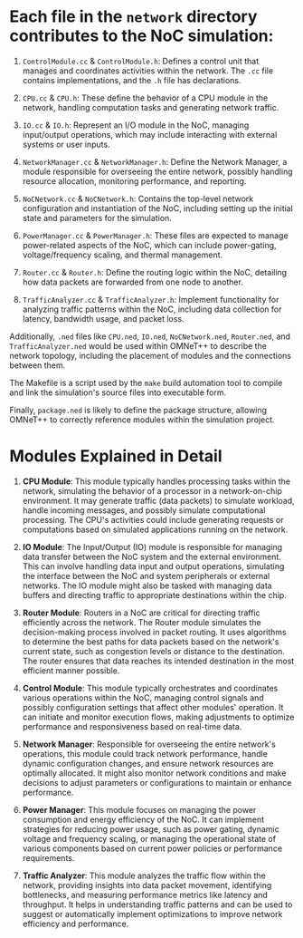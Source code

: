 # Each file in the `network` directory contributes to the NoC simulation:

1. `ControlModule.cc` & `ControlModule.h`: Defines a control unit that manages and coordinates activities within the network. The `.cc` file contains implementations, and the `.h` file has declarations.

2. `CPU.cc` & `CPU.h`: These define the behavior of a CPU module in the network, handling computation tasks and generating network traffic.

3. `IO.cc` & `IO.h`: Represent an I/O module in the NoC, managing input/output operations, which may include interacting with external systems or user inputs.

4. `NetworkManager.cc` & `NetworkManager.h`: Define the Network Manager, a module responsible for overseeing the entire network, possibly handling resource allocation, monitoring performance, and reporting.

5. `NoCNetwork.cc` & `NoCNetwork.h`: Contains the top-level network configuration and instantiation of the NoC, including setting up the initial state and parameters for the simulation.

6. `PowerManager.cc` & `PowerManager.h`: These files are expected to manage power-related aspects of the NoC, which can include power-gating, voltage/frequency scaling, and thermal management.

7. `Router.cc` & `Router.h`: Define the routing logic within the NoC, detailing how data packets are forwarded from one node to another.

8. `TrafficAnalyzer.cc` & `TrafficAnalyzer.h`: Implement functionality for analyzing traffic patterns within the NoC, including data collection for latency, bandwidth usage, and packet loss.

Additionally, `.ned` files like `CPU.ned`, `IO.ned`, `NoCNetwork.ned`, `Router.ned`, and `TrafficAnalyzer.ned` would be used within OMNeT++ to describe the network topology, including the placement of modules and the connections between them. 

The Makefile is a script used by the `make` build automation tool to compile and link the simulation's source files into executable form.

Finally, `package.ned` is likely to define the package structure, allowing OMNeT++ to correctly reference modules within the simulation project.

# Modules Explained in Detail


1. **CPU Module**: This module typically handles processing tasks within the network, simulating the behavior of a processor in a network-on-chip environment. It may generate traffic (data packets) to simulate workload, handle incoming messages, and possibly simulate computational processing. The CPU's activities could include generating requests or computations based on simulated applications running on the network.

2. **IO Module**: The Input/Output (IO) module is responsible for managing data transfer between the NoC system and the external environment. This can involve handling data input and output operations, simulating the interface between the NoC and system peripherals or external networks. The IO module might also be tasked with managing data buffers and directing traffic to appropriate destinations within the chip.

3. **Router Module**: Routers in a NoC are critical for directing traffic efficiently across the network. The Router module simulates the decision-making process involved in packet routing. It uses algorithms to determine the best paths for data packets based on the network's current state, such as congestion levels or distance to the destination. The router ensures that data reaches its intended destination in the most efficient manner possible.

1. **Control Module**: This module typically orchestrates and coordinates various operations within the NoC, managing control signals and possibly configuration settings that affect other modules' operation. It can initiate and monitor execution flows, making adjustments to optimize performance and responsiveness based on real-time data.

2. **Network Manager**: Responsible for overseeing the entire network's operations, this module could track network performance, handle dynamic configuration changes, and ensure network resources are optimally allocated. It might also monitor network conditions and make decisions to adjust parameters or configurations to maintain or enhance performance.

3. **Power Manager**: This module focuses on managing the power consumption and energy efficiency of the NoC. It can implement strategies for reducing power usage, such as power gating, dynamic voltage and frequency scaling, or managing the operational state of various components based on current power policies or performance requirements.

4. **Traffic Analyzer**: This module analyzes the traffic flow within the network, providing insights into data packet movement, identifying bottlenecks, and measuring performance metrics like latency and throughput. It helps in understanding traffic patterns and can be used to suggest or automatically implement optimizations to improve network efficiency and performance.


